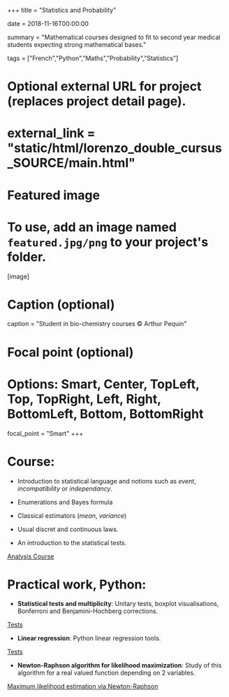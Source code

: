 +++
title = "Statistics and Probability"

date = 2018-11-16T00:00:00

summary = "Mathematical courses designed to fit to second year medical students expecting strong mathematical bases."

tags = ["French","Python","Maths","Probability","Statistics"]

# Optional external URL for project (replaces project detail page).
# external_link = "static/html/lorenzo_double_cursus_SOURCE/main.html"

# Featured image
# To use, add an image named `featured.jpg/png` to your project's folder. 
[image]
  # Caption (optional)
  caption = "Student in bio-chemistry courses © Arthur Pequin"

  # Focal point (optional)
  # Options: Smart, Center, TopLeft, Top, TopRight, Left, Right, BottomLeft, Bottom, BottomRight
  focal_point = "Smart"
+++

# Course:

   - Introduction to statistical language and notions such as *event*, *incompatibility* or *independancy*.
   
   - Enumerations and Bayes formula

   - Classical estimators (*mean*, *variance*)

   - Usual discret and continuous laws.
   
   - An introduction to the statistical tests.

[Analysis Course](/html/lorenzo_double_cursus_SOURCE/Ecole_Sante_Sciences_III.pdf)

# Practical work, Python:

  - **Statistical tests and multiplicity**: Unitary tests, boxplot visualisations, Bonferroni and Benjamini-Hochberg corrections. 

[Tests](/html/lorenzo_double_cursus_SOURCE/tests%20-%20correction.html)

  - **Linear regression**: Python linear regression tools. 

[Tests](/html/lorenzo_double_cursus_SOURCE/Regression%20lineaire%20-%20correction.html)

  - **Newton-Raphson algorithm for likelihood maximization**: Study of this algorithm for a real valued function depending on 2 variables.
  
[Maximum likelihood estimation via Newton-Raphson](/html/lorenzo_double_cursus_SOURCE/vraisemblance_newton_raphson.html) 